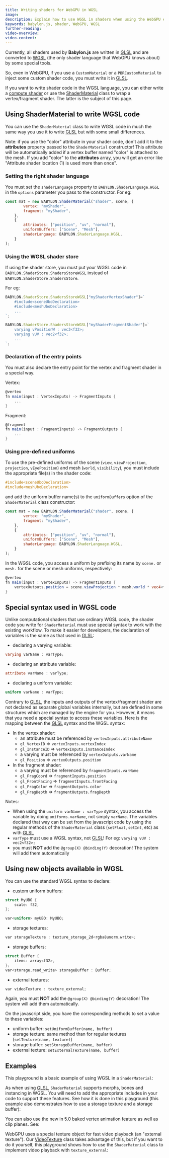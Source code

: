 ```yaml
---
title: Writing shaders for WebGPU in WGSL
image: 
description: Explain how to use WGSL in shaders when using the WebGPU engine
keywords: babylon.js, shader, WebGPU, WGSL
further-reading:
video-overview:
video-content:
---
```


Currently, all shaders used by **Babylon.js** are written in [GLSL](https://www.khronos.org/opengl/wiki/OpenGL_Shading_Language) and are converted to [WGSL](https://gpuweb.github.io/gpuweb/wgsl/) (the only shader language that WebGPU knows about) by some special tools.

So, even in WebGPU, if you use a `CustomMaterial` or a `PBRCustomMaterial` to inject some custom shader code, you must write it in [GLSL](https://www.khronos.org/opengl/wiki/OpenGL_Shading_Language).

If you want to write shader code in the WGSL language, you can either write a [compute shader](/features/featuresDeepDive/materials/shaders/computeShader) or use the [ShaderMaterial](/typedoc/classes/babylon.shadermaterial) class to wrap a vertex/fragment shader. The latter is the subject of this page.

## Using ShaderMaterial to write WGSL code
You can use the `ShaderMaterial` class to write WGSL code in much the same way you use it to write [GLSL](https://www.khronos.org/opengl/wiki/OpenGL_Shading_Language) but with some small differences.

Note: if you use the "color" attribute in your shader code, don't add it to the **attributes** property passed to the `ShaderMaterial` constructor! This attribute will be automatically added if a vertex buffer named "color" is attached to the mesh. If you add "color" to the **attributes** array, you will get an error like "Attribute shader location (1) is used more than once".

### Setting the right shader language
You must set the `shaderLanguage` property to `BABYLON.ShaderLanguage.WGSL` in the `options` parameter you pass to the constructor.
For eg:
```javascript
const mat = new BABYLON.ShaderMaterial("shader", scene, {
        vertex: "myShader",
        fragment: "myShader",
    },
    {
        attributes: ["position", "uv", "normal"],
        uniformBuffers: ["Scene", "Mesh"],
        shaderLanguage: BABYLON.ShaderLanguage.WGSL,
    }
);
```

### Using the WGSL shader store
If using the shader store, you must put your WGSL code in `BABYLON.ShaderStore.ShadersStoreWGSL` instead of `BABYLON.ShaderStore.ShadersStore`.

For eg:
```javascript
BABYLON.ShaderStore.ShadersStoreWGSL["myShaderVertexShader"]=`   
    #include<sceneUboDeclaration>
    #include<meshUboDeclaration>
    ...
`;

BABYLON.ShaderStore.ShadersStoreWGSL["myShaderFragmentShader"]=`
    varying vPositionW : vec3<f32>;
    varying vUV : vec2<f32>;
    ...
`;
```

### Declaration of the entry points
You must also declare the entry point for the vertex and fragment shader in a special way.

Vertex:
```glsl
@vertex
fn main(input : VertexInputs) -> FragmentInputs {
    ...
}

```
Fragment:
```glsl
@fragment
fn main(input : FragmentInputs) -> FragmentOutputs {
    ...
}
```

### Using pre-defined uniforms
To use the pre-defined uniforms of the scene (`view`, `viewProjection`, `projection`, `vEyePosition`) and mesh (`world`, `visibility`), you must include the appropriate file(s) in the shader code:
```glsl
#include<sceneUboDeclaration>
#include<meshUboDeclaration>
```
and add the uniform buffer name(s) to the `uniformBuffers` option of the `ShaderMaterial` class constructor:
```javascript
const mat = new BABYLON.ShaderMaterial("shader", scene, {
        vertex: "myShader",
        fragment: "myShader",
    },
    {
        attributes: ["position", "uv", "normal"],
        uniformBuffers: ["Scene", "Mesh"],
        shaderLanguage: BABYLON.ShaderLanguage.WGSL,
    }
);
```

In the WGSL code, you access a uniform by prefixing its name by `scene.` or `mesh.` for the scene or mesh uniforms, respectively:
```glsl
@vertex
fn main(input : VertexInputs) -> FragmentInputs {
    vertexOutputs.position = scene.viewProjection * mesh.world * vec4<f32>(vertexInputs.position, 1.0);
}    
```

## Special syntax used in WGSL code
Unlike computational shaders that use ordinary WGSL code, the shader code you write for `ShaderMaterial` must use special syntax to work with the existing workflow. To make it easier for developers, the declaration of variables is the same as that used in [GLSL](https://www.khronos.org/opengl/wiki/OpenGL_Shading_Language):
* declaring a varying variable:
```glsl
varying varName : varType;
```
* declaring an attribute variable:
```glsl
attribute varName : varType;
```
* declaring a uniform variable:
```glsl
uniform varName : varType;
```

Contrary to [GLSL](https://www.khronos.org/opengl/wiki/OpenGL_Shading_Language), the inputs and outputs of the vertex/fragment shader are not declared as separate global variables internally, but are defined in some structures which are managed by the engine for you. However, it means that you need a special syntax to access these variables. Here is the mapping between the [GLSL](https://www.khronos.org/opengl/wiki/OpenGL_Shading_Language) syntax and the WGSL syntax:
* In the vertex shader:
  * an attribute must be referenced by `vertexInputs.attributeName`
  * `gl_VertexID` => `vertexInputs.vertexIndex`
  * `gl_InstanceID` => `vertexInputs.instanceIndex`
  * a varying must be referenced by `vertexOutputs.varName`
  * `gl_Position` => `vertexOutputs.position`
* In the fragment shader:
  * a varying must be referenced by `fragmentInputs.varName`
  * `gl_FragCoord` => `fragmentInputs.position`
  * `gl_FrontFacing` => `fragmentInputs.frontFacing`
  * `gl_FragColor` => `fragmentOutputs.color`
  * `gl_FragDepth` => `fragmentOutputs.fragDepth`

Notes:
* When using the `uniform varName : varType` syntax, you access the variable by doing `uniforms.varName`, not simply `varName`. The variables declared that way can be set from the javascript code by using the regular methods of the `ShaderMaterial` class (`setFloat`, `setInt`, etc) as with [GLSL](https://www.khronos.org/opengl/wiki/OpenGL_Shading_Language)
* `varType` must use a WGSL syntax, not [GLSL](https://www.khronos.org/opengl/wiki/OpenGL_Shading_Language)! For eg: `varying vUV : vec2<f32>;`
* you must **NOT** add the `@group(X) @binding(Y)` decoration! The system will add them automatically

## Using new objects available in WGSL
You can use the standard WGSL syntax to declare:
* custom uniform buffers:
```glsl
struct MyUBO {
    scale: f32,
};

var<uniform> myUBO: MyUBO;
```
* storage textures:
```glsl
var storageTexture : texture_storage_2d<rgba8unorm,write>;
```
* storage buffers:
```glsl
struct Buffer {
    items: array<f32>,
};
var<storage,read_write> storageBuffer : Buffer;
```
* external textures:
```glsl
var videoTexture : texture_external;
```

Again, you must **NOT** add the `@group(X) @binding(Y)` decoration! The system will add them automatically.

On the javascript side, you have the corresponding methods to set a value to these variables:
* uniform buffer: `setUniformBuffer(name, buffer)`
* storage texture: same method than for regular textures (`setTexture(name, texture)`)
* storage buffer: `setStorageBuffer(name, buffer)`
* external texture: `setExternalTexture(name, buffer)`

## Examples
This playground is a basic example of using WGSL in a `ShaderMaterial`: <Playground id="#6GFJNR#178" image="/img/playgroundsAndNMEs/pg-6GFJNR-164.png" engine="webgpu" title="Basic example of WGSL with ShaderMaterial" description="Demonstrate how to write WGSL code with the ShaderMaterial class"/>

As when using [GLSL](https://www.khronos.org/opengl/wiki/OpenGL_Shading_Language), `ShaderMaterial` supports morphs, bones and instancing in WGSL. You will need to add the appropriate includes in your code to support these features. See how it is done in this playground (this example also demonstrates how to use a storage texture and a storage buffer): <Playground id="#8RU8Q3#155" image="/img/playgroundsAndNMEs/pg-8RU8Q3-126.png" engine="webgpu" title="Advanced usage of the ShaderMaterial class" description="Demonstrate how to write WGSL code with the ShaderMaterial class to support bones, morphs and instances"/>

You can also use the new in 5.0 baked vertex animation feature as well as clip planes. See: <Playground id="#8RU8Q3#156" image="/img/playgroundsAndNMEs/pg-8RU8Q3-106.png" engine="webgpu" title="Using BVA and clip planes in WGSL" description="Demonstrate how to write WGSL code with the ShaderMaterial class to support baked vertex animations and clip planes"/>

WebGPU uses a special texture object for fast video playback (an "external texture"). Our [VideoTexture](/typedoc/classes/babylon.videotexture) class takes advantage of this, but if you want to do it yourself, this playground shows how to use the `ShaderMaterial` class to implement video playback with `texture_external`: <Playground id="#6GFJNR#179" image="/img/playgroundsAndNMEs/pg-6GFJNR-163.png" engine="webgpu" title="Video playing with the ShaderMaterial class" description="Demonstrate how to play videos using external texture in WGSL"/>
